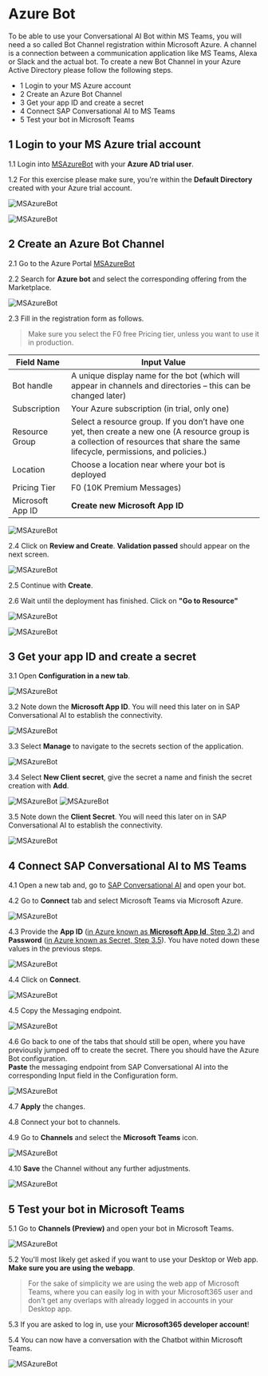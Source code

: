 # Azure Bot

To be able to use your Conversational AI Bot within MS Teams, you will need a so called Bot Channel registration within Microsoft Azure. A channel is a connection between a communication application like MS Teams, Alexa or Slack and the actual bot. To create a new Bot Channel in your Azure Active Directory please follow the following steps.

- 1 Login to your MS Azure account
- 2 Create an Azure Bot Channel
- 3 Get your app ID and create a secret
- 4 Connect SAP Conversational AI to MS Teams
- 5 Test your bot in Microsoft Teams

## 1 Login to your MS Azure trial account

1.1 Login into [MSAzureBot](https://portal.azure.com/#home) with your **Azure AD trial user**. 

1.2 For this exercise please make sure, you're within the **Default Directory** created with your Azure trial account.

![MSAzureBot](./images/mab005.png)

![MSAzureBot](./images/mab010.png)

## 2 Create an Azure Bot Channel

2.1 Go to the Azure Portal [MSAzureBot](https://portal.azure.com/#home)

2.2 Search for **Azure bot** and select the corresponding offering from the Marketplace.

![MSAzureBot](./images/mab020.png)

2.3  Fill in the registration form as follows.

> Make sure you select the F0 free Pricing tier, unless you want to use it in production.

| Field Name       | Input Value                                                                                                                                                                          |
| ---------------- | ------------------------------------------------------------------------------------------------------------------------------------------------------------------------------------ |
| Bot handle       | A unique display name for the bot (which will appear in channels and directories – this can be changed later)                                                                        |
| Subscription     | Your Azure subscription (in  trial, only one)                                                                                                                                        |
| Resource Group   | Select a resource group. If you don’t have one yet,  then create a new one (A resource group is a collection of resources that share the same lifecycle, permissions, and policies.) |
| Location         | Choose a location near where your bot is deployed                                                                                                                                    |
| Pricing Tier     | F0 (10K Premium Messages)                                                                                                                                                            |
| Microsoft App ID | **Create new Microsoft App ID**                                                                                                                                                      |

![MSAzureBot](./images/mab030.png)

2.4 Click on **Review and Create**. **Validation passed** should appear on the next screen.

![MSAzureBot](./images/mab040.png)

2.5 Continue with **Create**. 

2.6 Wait until the deployment has finished. Click on **"Go to Resource"**

![MSAzureBot](./images/mab050.png)

![MSAzureBot](./images/mab060.png)


## 3 Get your app ID and create a secret

3.1 Open **Configuration in a new tab**.

![MSAzureBot](./images/mab070.png)

3.2 <a name="appid">Note down the **Microsoft App ID**.</a> You will need this later on in SAP Conversational AI to establish the connectivity.

![MSAzureBot](./images/mab080.png)

3.3 Select **Manage** to navigate to the secrets section of the application.

![MSAzureBot](./images/mab080.png)

3.4 Select **New Client secret**, give the secret a name and finish the secret creation with **Add**.

![MSAzureBot](./images/mab090.png)
![MSAzureBot](./images/mab100.png)

3.5 <a name="secret">Note down the **Client Secret**.</a> You will need this later on in SAP Conversational AI to establish the connectivity.

![MSAzureBot](./images/mab110.png)


## 4 Connect SAP Conversational AI  to MS Teams

4.1 Open a new tab and, go to [SAP Conversational AI](https://cai.tools.sap/) and open your bot.

4.2 Go to **Connect** tab and select Microsoft Teams via Microsoft Azure.

![MSAzureBot](./images/mab120.png)

4.3 Provide the **App ID** ([in Azure known as **Microsoft App Id**, Step 3.2](#appid)) and **Password** ([in Azure known as Secret, Step 3.5](#secret)). You have noted down these values in the previous steps. 

![MSAzureBot](./images/mab130.png)

4.4 Click on **Connect**.

![MSAzureBot](./images/mab140.png)

4.5 Copy the Messaging endpoint.

![MSAzureBot](./images/mab150.png)

4.6 Go back to one of the tabs that should still be open, where you have previously jumped off to create the secret. There you should have the Azure Bot configuration. </br> 
**Paste** the messaging endpoint from SAP Conversational AI into the corresponding Input field in the Configuration form.

![MSAzureBot](./images/mab160.png)

4.7 **Apply** the changes.

4.8 Connect your bot to channels.

4.9 Go to **Channels** and select the **Microsoft Teams** icon.

![MSAzureBot](./images/mab170.png)

4.10 **Save** the Channel without any further adjustments.

![MSAzureBot](./images/mab180.png)

## 5 Test your bot in Microsoft Teams

5.1 Go to **Channels (Preview)** and open your bot in Microsoft Teams.

![MSAzureBot](./images/mab190.png)

5.2 You'll most likely get asked if you want to use your Desktop or Web app. **Make sure you are using the webapp**. 

   > For the sake of simplicity we are using the web app of Microsoft Teams, where you can easily log in with your Microsoft365 user and don't get any overlaps with already logged in accounts in your Desktop app. 

5.3 If you are asked to log in, use your **Microsoft365 developer account**!

5.4 You can now have a conversation with the Chatbot within Microsoft Teams. 

![MSAzureBot](./images/mab200.png)
